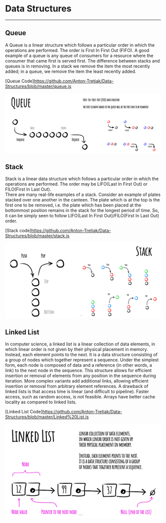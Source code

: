 # Data Structures   
***
## Queue   
A Queue is a linear structure which follows a particular order in which the operations are performed. The order is First In First Out (FIFO). A good example of a queue is any queue of consumers for a resource where the consumer that came first is served first. The difference between stacks and queues is in removing. In a stack we remove the item the most recently added; in a queue, we remove the item the least recently added.   

[Queue Code]https://github.com/Anton-Tretiak/Data-Structures/blob/master/queue.js   

![Текст с описанием картинки](https://github.com/trekhleb/javascript-algorithms/raw/master/src/data-structures/queue/images/queue.jpeg)   


## Stack
Stack is a linear data structure which follows a particular order in which the operations are performed. The order may be LIFO(Last In First Out) or FILO(First In Last Out).   
There are many real-life examples of a stack. Consider an example of plates stacked over one another in the canteen. The plate which is at the top is the first one to be removed, i.e. the plate which has been placed at the bottommost position remains in the stack for the longest period of time. So, it can be simply seen to follow LIFO(Last In First Out)/FILO(First In Last Out) order.  
 
[Stack code]https://github.com/Anton-Tretiak/Data-Structures/blob/master/stack.js

![Текст с описанием картинки](https://github.com/trekhleb/javascript-algorithms/raw/master/src/data-structures/stack/images/stack.jpeg)


## Linked List    
In computer science, a linked list is a linear collection of data elements, in which linear order is not given by their physical placement in memory. Instead, each element points to the next. It is a data structure consisting of a group of nodes which together represent a sequence. Under the simplest form, each node is composed of data and a reference (in other words, a link) to the next node in the sequence. This structure allows for efficient insertion or removal of elements from any position in the sequence during iteration. More complex variants add additional links, allowing efficient insertion or removal from arbitrary element references. A drawback of linked lists is that access time is linear (and difficult to pipeline). Faster access, such as random access, is not feasible. Arrays have better cache locality as compared to linked lists.     

[Linked List Code]https://github.com/Anton-Tretiak/Data-Structures/blob/master/Linked%20List.js    

![Текст с описанием картинки](https://github.com/trekhleb/javascript-algorithms/raw/master/src/data-structures/linked-list/images/linked-list.jpeg)